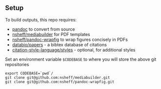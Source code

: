 
## Setup

To build outputs, this repo requires:

* [pandoc](https://pandoc.org/) to convert from source
* [nsheff/mediabuilder](http://github.com/nsheff/mediabuilder) for PDF templates
* [nsheff/pandoc-wrapfig](http://github.com/nsheff/pandoc-wrapfig) to wrap figures concisely in PDFs
* [databio/papers](http://github.com/databio/papers) - a bibtex database of citations
* [citation-style-language/styles](https://github.com/citation-style-language/styles) - optional, for additional styles

Set an environment variable `$CODEBASE` to where you will store the above git
repositories

```
export CODEBASE=`pwd`/
git clone git@github.com:nsheff/mediabuilder.git
git clone git@github.com:nsheff/pandoc-wrapfig.git
```
